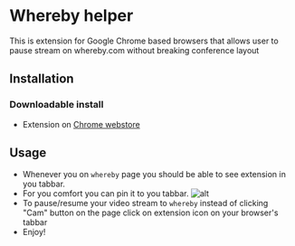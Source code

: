 # Whereby helper

This is extension for Google Chrome based browsers that allows user to pause stream on whereby.com without breaking conference layout

## Installation
### Downloadable install
- Extension on [Chrome webstore](https://chrome.google.com/webstore/detail/whereby-helper/ohgpmagcdhmhnmcnedlijapikcgiknfh)

## Usage
- Whenever you on `whereby` page you should be able to see extension in you tabbar.
- For you comfort you can pin it to you tabbar. ![alt](https://drive.google.com/uc?export=view&id=1UTfjqgIU43j2udjpp8zIjV7030qVBV2u)
- To pause/resume your video stream to `whereby` instead of clicking "Cam" button on the page click on extension icon on your browser's tabbar
- Enjoy!
